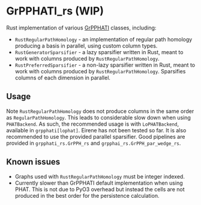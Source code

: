 # GrPPHATI_rs (WIP)

Rust implementation of various [GrPPHATI](https://github.com/tomchaplin/grpphati) classes, including:
* `RustRegularPathHomology` - an implementation of regular path homology producing a basis in parallel, using custom column types.
* `RustGeneratorSparsifier` - a lazy sparsifier written in Rust, meant to work with columns produced by `RustRegularPathHomology`.
* `RustPreferredSparsifier` - a non-lazy sparsifier written in Rust, meant to work with columns produced by `RustRegularPathHomology`.
Sparsifies columns of each dimension in parallel.

## Usage

Note `RustRegularPathHomology` does not produce columns in the same order as `RegularPathHomology`.
This leads to considerable slow down when using `PHATBackend`.
As such, the recommended usage is with `LoPHATBackend`, available in `grpphati[lophat]`.
Eirene has not been tested so far.
It is also recommended to use the provided parallel sparsifier.
Good pipelines are provided in `grpphati_rs.GrPPH_rs` and `grpphai_rs.GrPPH_par_wedge_rs`.

## Known issues

- Graphs used with `RustRegularPathHomology` must be integer indexed.
- Currently slower than GrPPHATI default implementation when using PHAT.
This is not due to PyO3 overhead but instead the cells are not produced in the best order for the persistence calculation.
